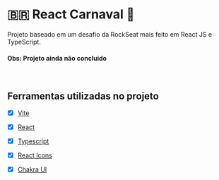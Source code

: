 <h1>🇧🇷 React Carnaval 🎉</h1>

<p>
  Projeto baseado em um desafio da RockSeat mais feito em React JS e TypeScript.
</p>

<h4> 
  Obs: Projeto ainda não concluido
</h4>

<br>

## Ferramentas utilizadas no projeto

- [x] [Vite](https://vitejs.dev/)
- [x] [React](https://pt-br.reactjs.org/)
- [x] [Typescript](https://pt-br.reactjs.org/)
- [x] [React Icons](https://react-icons.github.io/react-icons/)
- [x] [Chakra UI](https://chakra-ui.com/)



